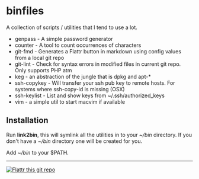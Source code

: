 binfiles
========

A collection of scripts / utilities that I tend to use a lot.

- genpass     - A simple password generator
- counter     - A tool to count occurrences of characters
- git-fmd     - Generates a Flattr button in markdown using config values from a local git repo
- git-lint    - Check for syntax errors in modified files in current git repo. Only supports PHP atm
- keg         - an abstraction of the jungle that is dpkg and apt-\*
- ssh-copykey - Will transfer your ssh pub key to remote hosts. For systems
                where ssh-copy-id is missing (OSX)
- ssh-keylist - List and show keys from ~/.ssh/authorized_keys
- vim         - a simple util to start macvim if available

Installation
------------

Run **link2bin**, this will symlink all the utilities in to your *~/bin* directory. If you don't have a *~/bin* directory one will be created for you. 

Add *~/bin* to your $PATH.

***

[![Flattr this git repo](http://api.flattr.com/button/flattr-badge-large.png)](https://flattr.com/submit/auto?user_id=leihog&url=https://github.com/leihog/binfiles&title=binfiles&language=en_GB&tags=github&category=software) 
